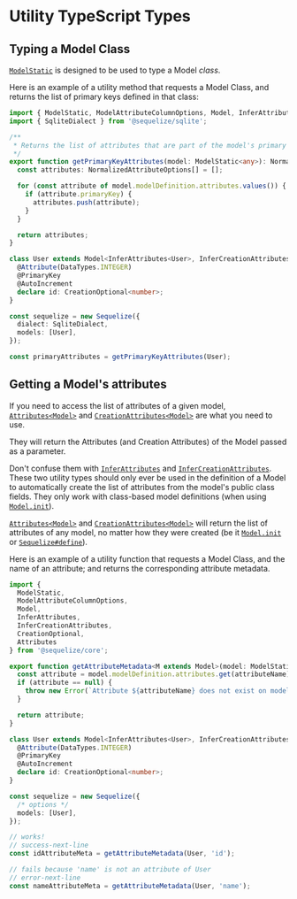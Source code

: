 # Utility TypeScript Types

## Typing a Model Class

[`ModelStatic`](pathname:///api/v7/types/_sequelize_core.index.modelstatic) is designed to be used to type a Model *class*.

Here is an example of a utility method that requests a Model Class, and returns the list of primary keys defined in that class:

```typescript
import { ModelStatic, ModelAttributeColumnOptions, Model, InferAttributes, InferCreationAttributes, CreationOptional } from '@sequelize/core';
import { SqliteDialect } from '@sequelize/sqlite';

/**
 * Returns the list of attributes that are part of the model's primary key.
 */
export function getPrimaryKeyAttributes(model: ModelStatic<any>): NormalizedAttributeOptions[] {
  const attributes: NormalizedAttributeOptions[] = [];

  for (const attribute of model.modelDefinition.attributes.values()) {
    if (attribute.primaryKey) {
      attributes.push(attribute);
    }
  }

  return attributes;
}

class User extends Model<InferAttributes<User>, InferCreationAttributes<User>> {
  @Attribute(DataTypes.INTEGER)
  @PrimaryKey
  @AutoIncrement
  declare id: CreationOptional<number>;
}

const sequelize = new Sequelize({
  dialect: SqliteDialect,
  models: [User],  
});

const primaryAttributes = getPrimaryKeyAttributes(User);
```

## Getting a Model's attributes

If you need to access the list of attributes of a given model,
[`Attributes<Model>`](pathname:///api/v7/types/_sequelize_core.index.attributes) and [`CreationAttributes<Model>`](pathname:///api/v7/types/_sequelize_core.index.creationattributes)
are what you need to use.

They will return the Attributes (and Creation Attributes) of the Model passed as a parameter.

Don't confuse them with [`InferAttributes`](pathname:///api/v7/types/_sequelize_core.index.inferattributes)
and [`InferCreationAttributes`](pathname:///api/v7/types/_sequelize_core.index.infercreationattributes). These two utility types should only ever be used
in the definition of a Model to automatically create the list of attributes from the model's public class fields. They only work
with class-based model definitions (when using [`Model.init`](pathname:///api/v7/classes/_sequelize_core.index.Model.html#init)).

[`Attributes<Model>`](pathname:///api/v7/types/_sequelize_core.index.attributes) and [`CreationAttributes<Model>`](pathname:///api/v7/types/_sequelize_core.index.creationattributes)
will return the list of attributes of any model, no matter how they were created (be it [`Model.init`](pathname:///api/v7/classes/_sequelize_core.index.Model.html#init)
or [`Sequelize#define`](pathname:///api/v7/classes/_sequelize_core.index.Sequelize.html#define)).

Here is an example of a utility function that requests a Model Class, and the name of an attribute; and returns the corresponding attribute metadata.

```typescript
import {
  ModelStatic,
  ModelAttributeColumnOptions,
  Model,
  InferAttributes,
  InferCreationAttributes,
  CreationOptional,
  Attributes
} from '@sequelize/core';

export function getAttributeMetadata<M extends Model>(model: ModelStatic<M>, attributeName: keyof Attributes<M>): ModelAttributeColumnOptions {
  const attribute = model.modelDefinition.attributes.get(attributeName);
  if (attribute == null) {
    throw new Error(`Attribute ${attributeName} does not exist on model ${model.name}`);
  }

  return attribute;
}

class User extends Model<InferAttributes<User>, InferCreationAttributes<User>> {
  @Attribute(DataTypes.INTEGER)
  @PrimaryKey
  @AutoIncrement
  declare id: CreationOptional<number>;
}

const sequelize = new Sequelize({
  /* options */
  models: [User],
});

// works!
// success-next-line
const idAttributeMeta = getAttributeMetadata(User, 'id');

// fails because 'name' is not an attribute of User
// error-next-line
const nameAttributeMeta = getAttributeMetadata(User, 'name');
```
